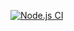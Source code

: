 [![Node.js CI](https://github.com/agnobayiS/registration/actions/workflows/node.js.yml/badge.svg)](https://github.com/agnobayiS/registration/actions/workflows/node.js.yml)